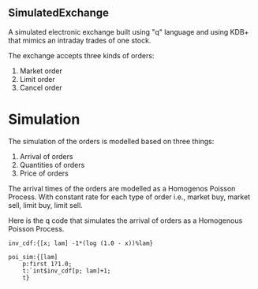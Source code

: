## SimulatedExchange
A simulated electronic exchange built using "q" language and using KDB+ that mimics an intraday trades of one stock.

The exchange accepts three kinds of orders:
1. Market order 
2. Limit order
3. Cancel order

# Simulation

The simulation of the orders is modelled based on three things:
1. Arrival of orders
2. Quantities of orders
3. Price of orders

The arrival times of the orders are modelled as a Homogenos Poisson Process. With constant rate for each type of order i.e., market buy, market sell, limit buy, limit sell.

Here is the q code that simulates the arrival of orders as a Homogenous Poisson Process.
```
inv_cdf:{[x; lam] -1*(log (1.0 - x))%lam}

poi_sim:{[lam]
	p:first 1?1.0;
	t:`int$inv_cdf[p; lam]+1;	
	t}
```
